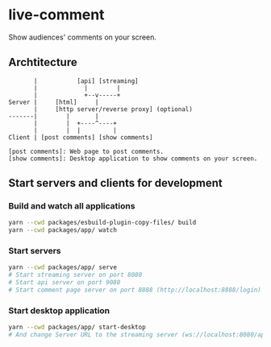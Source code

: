 # live-comment

Show audiences' comments on your screen.

## Archtitecture

```
       |           [api] [streaming]
       |             |        |
       |             +--v-----+
Server |     [html]     |
       |     [http server/reverse proxy] (optional)
-------|        |       |
       |        |  +----^----+
       |        |  |         |
Client | [post comments] [show comments]

[post comments]: Web page to post comments.
[show comments]: Desktop application to show comments on your screen.
```

## Start servers and clients for development

### Build and watch all applications
```bash
yarn --cwd packages/esbuild-plugin-copy-files/ build
yarn --cwd packages/app/ watch
```

### Start servers
```bash
yarn --cwd packages/app/ serve
# Start streaming server on port 8080
# Start api server on port 9080
# Start comment page server on port 8888 (http://localhost:8888/login)
```

### Start desktop application
```bash
yarn --cwd packages/app/ start-desktop
# And change Server URL to the streaming server (ws://localhost:8080/app) in its settings.
```
